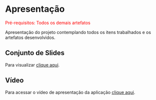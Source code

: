 # Apresentação

<span style="color:red">Pré-requisitos: Todos os demais artefatos</span>

Apresentação do projeto contemplando todos os itens trabalhados e os artefatos desenvolvidos.


## Conjunto de Slides

Para visualizar [clique aqui](https://github.com/ICEI-PUC-Minas-PMV-ADS/pmv-ads-2022-1-e2-proj-int-t5-grupo_3_tinder_literario/blob/main/presentation/ADS%20PUC%20-%20MG%202022.pdf).


## Vídeo  

Para acessar o vídeo de apresentação da aplicação [clique aqui](https://youtu.be/2HzHJOSmEhY).


